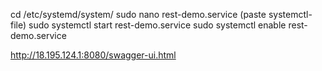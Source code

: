 cd /etc/systemd/system/
sudo nano rest-demo.service (paste systemctl-file)
sudo systemctl start rest-demo.service
sudo systemctl enable rest-demo.service

http://18.195.124.1:8080/swagger-ui.html

